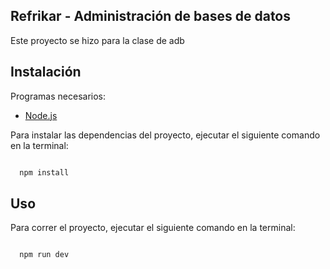 ## Refrikar - Administración de bases de datos

Este proyecto se hizo para la clase de adb

## Instalación

Programas necesarios:
 - [Node.js](https://nodejs.org/es/)

Para instalar las dependencias del proyecto, ejecutar el siguiente comando en la terminal:

```bash

  npm install

```

## Uso

Para correr el proyecto, ejecutar el siguiente comando en la terminal:

```bash

  npm run dev

```
